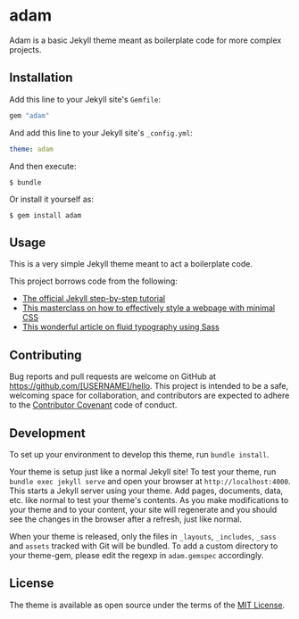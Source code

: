 # adam

Adam is a basic Jekyll theme meant as boilerplate code for more complex projects.

## Installation

Add this line to your Jekyll site's `Gemfile`:

```ruby
gem "adam"
```

And add this line to your Jekyll site's `_config.yml`:

```yaml
theme: adam
```

And then execute:

    $ bundle

Or install it yourself as:

    $ gem install adam

## Usage

This is a very simple Jekyll theme meant to act a boilerplate code. 

This project borrows code from the following:
* [The official Jekyll step-by-step tutorial](https://jekyllrb.com/docs/step-by-step/01-setup/)
* [This masterclass on how to effectively style a webpage with minimal CSS](https://github.com/Zachtreis/bettermotherfuckingwebsite)
* [This wonderful article on fluid typography using Sass](https://css-tricks.com/snippets/css/fluid-typography/)

## Contributing

Bug reports and pull requests are welcome on GitHub at https://github.com/[USERNAME]/hello. This project is intended to be a safe, welcoming space for collaboration, and contributors are expected to adhere to the [Contributor Covenant](http://contributor-covenant.org) code of conduct.

## Development

To set up your environment to develop this theme, run `bundle install`.

Your theme is setup just like a normal Jekyll site! To test your theme, run `bundle exec jekyll serve` and open your browser at `http://localhost:4000`. This starts a Jekyll server using your theme. Add pages, documents, data, etc. like normal to test your theme's contents. As you make modifications to your theme and to your content, your site will regenerate and you should see the changes in the browser after a refresh, just like normal.

When your theme is released, only the files in `_layouts`, `_includes`, `_sass` and `assets` tracked with Git will be bundled.
To add a custom directory to your theme-gem, please edit the regexp in `adam.gemspec` accordingly.

## License

The theme is available as open source under the terms of the [MIT License](https://opensource.org/licenses/MIT).

